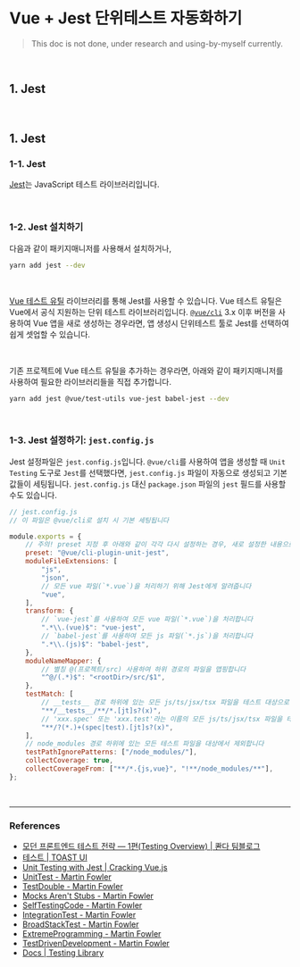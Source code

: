 # Vue + Jest 단위테스트 자동화하기

> This doc is not done, under research and using-by-myself currently.

<br>

## 1. Jest

<br>

## 1. Jest

### 1-1. Jest

[Jest](https://jestjs.io/)는 JavaScript 테스트 라이브러리입니다.

<br>

### 1-2. Jest 설치하기

다음과 같이 패키지매니저를 사용해서 설치하거나,

```zsh
yarn add jest --dev
```

<br>

[Vue 테스트 유틸](https://vue-test-utils.vuejs.org/) 라이브러리를 통해 Jest를 사용할 수 있습니다. Vue 테스트 유틸은 Vue에서 공식 지원하는 단위 테스트 라이브러리입니다. [`@vue/cli`](https://cli.vuejs.org/) 3.x 이후 버전을 사용하여 Vue 앱을 새로 생성하는 경우라면, 앱 생성시 단위테스트 툴로 Jest를 선택하여 쉽게 셋업할 수 있습니다.

<br>

기존 프로젝트에 Vue 테스트 유틸을 추가하는 경우라면, 아래와 같이 패키지매니저를 사용하여 필요한 라이브러리들을 직접 추가합니다.

```zsh
yarn add jest @vue/test-utils vue-jest babel-jest --dev
```

<br>

### 1-3. Jest 설정하기: `jest.config.js`

Jest 설정파일은 `jest.config.js`입니다. `@vue/cli`를 사용하여 앱을 생성할 때 `Unit Testing` 도구로 `Jest`를 선택했다면, `jest.config.js` 파일이 자동으로 생성되고 기본값들이 세팅됩니다. `jest.config.js` 대신 `package.json` 파일의 `jest` 필드를 사용할 수도 있습니다.

```javascript
// jest.config.js
// 이 파일은 @vue/cli로 설치 시 기본 세팅됩니다

module.exports = {
	// 주의! preset 지정 후 아래와 같이 각각 다시 설정하는 경우, 새로 설정한 내용으로 적용됩니다
	preset: "@vue/cli-plugin-unit-jest",
	moduleFileExtensions: [
		"js",
		"json",
		// 모든 vue 파일(`*.vue`)을 처리하기 위해 Jest에게 알려줍니다
		"vue",
	],
	transform: {
		// `vue-jest`를 사용하여 모든 vue 파일(`*.vue`)을 처리합니다
		".*\\.(vue)$": "vue-jest",
		// `babel-jest`를 사용하여 모든 js 파일(`*.js`)을 처리합니다
		".*\\.(js)$": "babel-jest",
	},
	moduleNameMapper: {
		// 별칭 @(프로젝트/src) 사용하여 하위 경로의 파일을 맵핑합니다
		"^@/(.*)$": "<rootDir>/src/$1",
	},
	testMatch: [
		// __tests__ 경로 하위에 있는 모든 js/ts/jsx/tsx 파일을 테스트 대상으로 지정합니다
		"**/__tests__/**/*.[jt]s?(x)",
		// 'xxx.spec' 또는 'xxx.test'라는 이름의 모든 js/ts/jsx/tsx 파일을 테스트 대상으로 지정합니다
		"**/?(*.)+(spec|test).[jt]s?(x)",
	],
	// node_modules 경로 하위에 있는 모든 테스트 파일을 대상에서 제외합니다
	testPathIgnorePatterns: ["/node_modules/"],
	collectCoverage: true,
	collectCoverageFrom: ["**/*.{js,vue}", "!**/node_modules/**"],
};
```

<br>

---

### References

- [모던 프론트엔드 테스트 전략 — 1편(Testing Overview) | 콴다 팀블로그](https://blog.mathpresso.com/%EB%AA%A8%EB%8D%98-%ED%94%84%EB%A1%A0%ED%8A%B8%EC%97%94%EB%93%9C-%ED%85%8C%EC%8A%A4%ED%8A%B8-%EC%A0%84%EB%9E%B5-1%ED%8E%B8-841e87a613b2)
- [테스트 | TOAST UI](https://ui.toast.com/fe-guide/ko_TEST)
- [Unit Testing with Jest | Cracking Vue.js](https://joshua1988.github.io/vue-camp/testing/jest-testing.html#jest-%E1%84%89%E1%85%A9%E1%84%80%E1%85%A2)
- [UnitTest - Martin Fowler](https://martinfowler.com/bliki/UnitTest.html)
- [TestDouble - Martin Fowler](https://martinfowler.com/bliki/TestDouble.html)
- [Mocks Aren't Stubs - Martin Fowler](https://martinfowler.com/articles/mocksArentStubs.html)
- [SelfTestingCode - Martin Fowler](https://martinfowler.com/bliki/SelfTestingCode.html)
- [IntegrationTest - Martin Fowler](https://martinfowler.com/bliki/IntegrationTest.html)
- [BroadStackTest - Martin Fowler](https://martinfowler.com/bliki/BroadStackTest.html)
- [ExtremeProgramming - Martin Fowler](https://martinfowler.com/bliki/ExtremeProgramming.html)
- [TestDrivenDevelopment - Martin Fowler](https://martinfowler.com/bliki/TestDrivenDevelopment.html)
- [Docs | Testing Library](https://testing-library.com/docs/)
